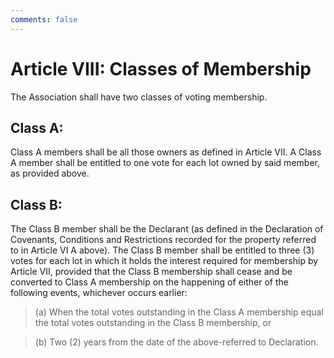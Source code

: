 ```yaml
---
comments: false
---
```


# Article VIII: Classes of Membership
The Association shall have two classes of voting membership.

## Class A:
Class A members shall be all those owners as defined in Article VII. A Class A member shall be entitled to one vote for each lot owned by said member, as provided above.

## Class B:
The Class B member shall be the Declarant (as defined in the Declaration of Covenants, Conditions and Restrictions recorded for the property referred to in Article VI A above). The Class B member shall be entitled to three (3) votes for each lot in which it holds the interest required for membership by Article VII, provided that the Class B membership shall cease and be converted to Class A membership on the happening of either of the following events, whichever occurs earlier:

<blockquote>(a) When the total votes outstanding in the Class A membership equal the total votes outstanding in the Class B membership, or</blockquote>
<blockquote>(b) Two (2) years from the date of the above-referred to Declaration.</blockquote>


